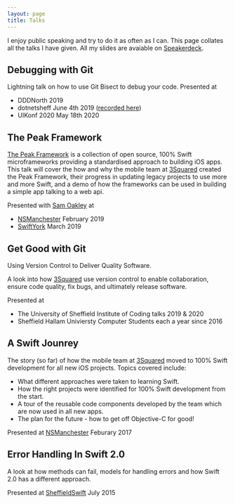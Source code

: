 ```yaml
---
layout: page
title: Talks
---
```


I enjoy public speaking and try to do it as often as I can. This page collates all the talks I have given. All my slides are avaiable on [Speakerdeck](http://speakerdeck.com/lukestringer90/).

## Debugging with Git

Lightning talk on how to use Git Bisect to debug your code. Presented at
 
 - DDDNorth 2019
 - dotnetsheff June 4th 2019 ([recorded here](https://www.youtube.com/watch?v=Ks10Mv_KxNI))
 - UIKonf 2020 May 18th 2020

<script async class="speakerdeck-embed" data-id="6f3f94b64c4c4d81b6b1e43104ba4e56" data-ratio="1.33333333333333" src="//speakerdeck.com/assets/embed.js"></script>

## The Peak Framework
[The Peak Framework](https://github.com/topics/peak-framework) is a collection of open source, 100% Swift microframeworks providing a standardised approach to building iOS apps. This talk will cover the how and why the mobile team at [3Squared](https://www.3squared.com/) created the Peak Framework, their progress in updating legacy projects to use more and more Swift, and a demo of how the frameworks can be used in building a simple app talking to a web api.

Presented with [Sam Oakley](https://twitter.com/Sam_Oakley) at

- [NSManchester](https://twitter.com/nsmanchester?lang=en) February 2019
- [SwiftYork](https://twitter.com/yorkswift) March 2019

<script async class="speakerdeck-embed" data-id="8af34ba77b84426f9f69278b70ad7685" data-ratio="1.33333333333333" src="//speakerdeck.com/assets/embed.js"></script>

## Get Good with Git

Using Version Control to Deliver Quality Software.

A look into how [3Squared](https://www.3squared.com/) use version control to enable collaboration, ensure code quality, fix bugs, and ultimately release software.

Presented at 

- The University of Sheffield Institute of Coding talks 2019 & 2020
- Sheffield Hallam Univiersty Computer Students each a year since 2016

<script async class="speakerdeck-embed" data-id="3f342b66a66b41dc95a884d0bb2f8870" data-ratio="1.33333333333333" src="//speakerdeck.com/assets/embed.js"></script>

## A Swift Jounrey

The story (so far) of how the mobile team at [3Squared](https://www.3squared.com/) moved to 100% Swift development for all new iOS projects. Topics covered include:

- What different approaches were taken to learning Swift.
- How the right projects were identified for 100% Swift development from the start.
- A tour of the reusable code components developed by the team which are now used in all new apps.
- The plan for the future - how to get off Objective-C for good!

Presented at [NSManchester](https://twitter.com/nsmanchester?lang=en) Feburary 2017

<script async class="speakerdeck-embed" data-id="fe3f0e75283e4fcfa3bd4065ba33ca03" data-ratio="1.77777777777778" src="//speakerdeck.com/assets/embed.js"></script>

## Error Handling In Swift 2.0

A look at how methods can fail, models for handling errors and how Swift 2.0 has a different approach. 

Presented at [SheffieldSwift](http://twitter.com/SheffieldSwift) July 2015

<script async class="speakerdeck-embed" data-id="263d6680c37e4897908e57249b7b10ea" data-ratio="1.77777777777778" src="//speakerdeck.com/assets/embed.js"></script>